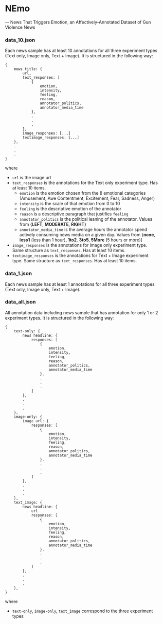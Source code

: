# NEmo
-- News That Triggers Emotion, an Affectively-Annotated Dataset of Gun Violence News

### data_10.json
Each news sample has at least 10 annotations for all three experiment
types (Text only, Image only, Text + Image). It is structured in the
following way:

```
{
    news title: {
        url,
        text_responses: [
            {
                emotion,
                intensity,
                feeling,
                reason,
                annotator_politics,
                annotator_media_time
            },
            .
            .
            .
        ],
        image_responses: [...]
        textimage_responses: [...]
    },
    .
    .
    .
}
```

where 
* `url` is the image url
* `text_responses` is the annotations for the Text only experiment type. Has at least 10 items.
    * `emotion` is the emotion chosen from the 8 emotional categories (Amusement, Awe Contentment, Excitement, Fear, Sadness, Anger)
    * `intensity` is the scale of that emotion from 0 to 10
    * `feeling` is the descriptive emotion of the annotator
    * `reason` is a descriptive paragraph that justifies `feeling`
    * `annotator_politics` is the political leaning of the annotator. Values 
      from {**LEFT**, **MODERATE**, **RIGHT**}
    * `annotator_media_time` is the average hours the annotator spend actively consuming news media on a given day. Values from {**none**, **less1** (less than 1 hour), **1to2**, **3to5**, **5More** (5 hours or more)}
* `image_responses` is the annotations for Image only experiment type. 
  Same structure as `text_responses`. Has at least 10 items.
* `textimage_responses` is the annotations for Text + Image experiment type. 
  Same structure as `text_responses`. Has at least 10 items.
  
### data_1.json
Each news sample has at least 1 annotations for all three experiment
types (Text only, Image only, Text + Image).

### data_all.json
All annotation data including news sample that has annotation for only 1 or 2 experiment types.
It is structured in the following way:
```
{
    text-only: {
        news headline: {
            responses: [
                {
                    emotion,
                    intensity,
                    feeling,
                    reason,
                    annotator_politics,
                    annotator_media_time
                },
                .
                .
                .
            ]
        },
        .
        .
        .
    },
    image-only: {
        image url: {
            responses: [
                {
                    emotion,
                    intensity,
                    feeling,
                    reason,
                    annotator_politics,
                    annotator_media_time
                },
                .
                .
                .
            ]
        },
        .
        .
        .
    },
    text_image: {
        news headline: {
            url
            responses: [
                {
                    emotion,
                    intensity,
                    feeling,
                    reason,
                    annotator_politics,
                    annotator_media_time
                },
                .
                .
                .
            ]
        },
        .
        .
        .
    },
}
```

where 
* `text-only`, `image-only`, `text_image` correspond to the three experiment types